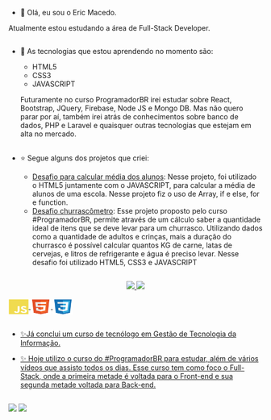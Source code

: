 - 👋 Olá, eu sou o Eric Macedo. 

Atualmente estou estudando a área de Full-Stack Developer. 

##

- 🚀 As tecnologias que estou aprendendo no momento são:
    <ul>
        <li>HTML5</li>
        <li>CSS3</li>
        <li>JAVASCRIPT</li>
    </ul>
    
    Futuramente no curso ProgramadorBR irei estudar sobre React, Bootstrap, JQuery, Firebase, Node JS e Mongo DB. Mas não quero parar por aí, também irei atrás de conhecimentos sobre banco de dados, PHP e Laravel e quaisquer outras tecnologias que estejam em alta no mercado.
    
##

- ⭐ Segue alguns dos projetos que criei:
      
    <ul>
     <a href="https://github.com/ericDK89/Desafio-Colegio-Javascript"><li>Desafio para calcular média dos alunos</a>: Nesse projeto, foi utilizado o HTML5 juntamente com o JAVASCRIPT, para calcular a média de alunos de uma escola. Nesse projeto fiz o uso de Array, if e else, for e function.</>
     <a href="https://github.com/ericDK89/Desafio-churrascometro"><li>Desafio churrascômetro</a>: Esse projeto proposto pelo curso #ProgramadorBR, permite através de um cálculo saber a quantidade ideal de itens que se deve levar para um churrasco. Utilizando dados como a quantidade de adultos e crinças, mais a duração do churrasco é possível calcular quantos KG de carne, latas de cervejas, e litros de refrigerante e água é preciso levar. Nesse desafio foi utilizado HTML5, CSS3 e JAVASCRIPT</>
    </ul>       

##

<div align="center">
  <a href="https://github.com/ericDK89">
  <img height="180em" src="https://github-readme-stats.vercel.app/api?username=ericDK89&show_icons=true&theme=dracula&include_all_commits=true&count_private=true"/>
  <img height="180em" src="https://github-readme-stats.vercel.app/api/top-langs/?username=ericDK89&layout=compact&langs_count=7&theme=dracula"/>
</div>
<div style="display: inline_block"><br>
  <img align="center" alt="Javascript" height="30" width="40" src="https://raw.githubusercontent.com/devicons/devicon/master/icons/javascript/javascript-plain.svg">
  <img align="center" alt="HTML" height="30" width="40" src="https://raw.githubusercontent.com/devicons/devicon/master/icons/html5/html5-original.svg">
  <img align="center" alt="CSS" height="30" width="40" src="https://raw.githubusercontent.com/devicons/devicon/master/icons/css3/css3-original.svg">
</div>

    
##
    
- ✨Já conclui um curso de tecnólogo em Gestão de Tecnologia da Informação. 


- ✨ Hoje utilizo o curso do #ProgramadorBR para estudar, além de vários vídeos que assisto todos os dias. Esse curso tem como foco o Full-Stack, onde a primeira metade é voltada para o Front-end e sua segunda metade voltada para Back-end.

##

<div> 
  <a href = "mailto:ericthr42@gmail.com"><img src="https://img.shields.io/badge/-Gmail-%23333?style=for-the-badge&logo=gmail&logoColor=white" target="_blank"></a>
  <a href="https://www.linkedin.com/in/eric-macedo-9b47601b1/" target="_blank"><img src="https://img.shields.io/badge/-LinkedIn-%230077B5?style=for-the-badge&logo=linkedin&logoColor=white" target="_blank"></a>  
</div>

